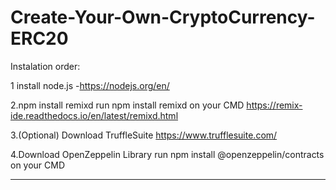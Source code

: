 # Create-Your-Own-CryptoCurrency-ERC20
Instalation order:

1 install node.js
-https://nodejs.org/en/

2.npm install remixd
run npm install remixd on your CMD
https://remix-ide.readthedocs.io/en/latest/remixd.html

3.(Optional) Download TruffleSuite
https://www.trufflesuite.com/

4.Download OpenZeppelin Library
run npm install @openzeppelin/contracts
on your CMD

----------------------------------------------------------------------------------------------------------------------------------------


